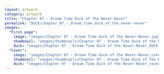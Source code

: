 ```yaml
---
layout: artwork
category: artwork
title: "Chapter 07 - Dream Time Duck of the Never-Never"
permalink: "DUCK/chapter_07_-_dream_time_duck_of_the_never-never"
images:
  "First page":
    image: "images/Chapter 07 - Dream Time Duck of the Never-Never.jpg"
    thumbnail: "images/thumbnails/Chapter 07 - Dream Time Duck of the Never-Never.jpg"
    duck: "images/Chapter 07 - Dream Time Duck of the Never-Never_DUCK.jpg"
  "Cover":
    image: "images/Chapter 07 - Dream Time Duck of the Never-Never_cover.jpg"
    thumbnail: "images/thumbnails/Chapter 07 - Dream Time Duck of the Never-Never_cover.jpg"
    duck: "images/Chapter 07 - Dream Time Duck of the Never-Never_cover_DUCK.jpg"
---
```

